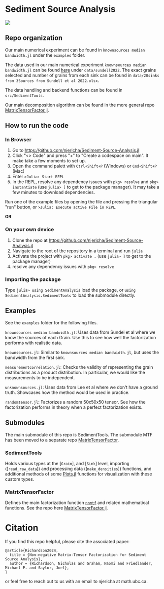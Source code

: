 # Sediment Source Analysis

<!---
comment text
[![](https://img.shields.io/badge/docs-stable-blue.svg)](https://njericha.github.io/SedimentAnalysis.jl/stable)



GitHub Actions : [![Build Status](https://github.com/JuliaLang/Example.jl/workflows/CI/badge.svg)](https://github.com/njericha/Sediment-Source-Analysis/actions?query=workflow%3ACI+branch%3Amaster)

AppVeyor: [![Build Status](https://ci.appveyor.com/api/projects/status/github/JuliaLang/Example.jl?branch=master&svg=true)](https://ci.appveyor.com/project/tkelman/example-jl/branch/master)

[![Coverage Status](https://coveralls.io/repos/JuliaLang/Example.jl/badge.svg?branch=master)](https://coveralls.io/r/JuliaLang/Example.jl?branch=master)
[![codecov.io](http://codecov.io/github/JuliaLang/Example.jl/coverage.svg?branch=master)](http://codecov.io/github/JuliaLang/Example.jl?branch=master)
--->

[![](https://img.shields.io/badge/docs-dev-blue.svg)](https://njericha.github.io/Sediment-Source-Analysis.jl/dev/)

## Repo organization

Our main numerical experiment can be found in `knownsources median bandwidth.jl` under the `examples` folder.

The data used in our main numerical experiment `knownsources median bandwidth.jl` can be found [here](https://github.com/njericha/Sediment-Source-Analysis.jl/tree/main/data/sundell2022) under `data/sundell2022`. The exact grains selected and number of grains from each sink can be found in `data/20sinks from 3Sources from Sundell et al 2022.xlsx`.

The data handling and backend functions can be found in `src/SedimentTools`.

Our main decomposition algorithm can be found in the more general repo [MatrixTensorFactor.jl](https://github.com/MPF-Optimization-Laboratory/MatrixTensorFactor.jl).


## How to run the code

### In Browser
1. Go to https://github.com/njericha/Sediment-Source-Analysis.jl
2. Click "<> Code" and press "+" to "Create a codespace on main". It make take a few moments to set up.
3. Open the command palett with `Ctrl+Shift+P` (Windows) or `Cmd+Shift+P` (Mac)
4. Enter `>Julia: Start REPL`
5. In the REPL, resolve any dependency issues with `pkg> resolve` and `pkg> instantiate` (use `julia> ]` to get to the package manager). It may take a few minutes to download dependencies.

Run one of the example files by opening the file and pressing the triangular "run" button, or `>Julia: Execute active File in REPL`.

**OR**
### On your own device
1. Clone the repo at https://github.com/njericha/Sediment-Source-Analysis.jl
2. Navigate to the root of the repository in a terminal and run `julia`
3. Activate the project with `pkg> activate .` (use `julia> ]` to get to the package manager)
4. resolve any dependency issues with `pkg> resolve`

### Importing the package
Type `julia> using SedimentAnalysis` load the package, or `using SedimentAnalysis.SedimentTools` to load the submodule directly.

## Examples
See the `examples` folder for the following files.

`knownsources median bandwidth.jl`: Uses data from Sundel et al where we know the sources of each Grain. Use this to see how well the factorization performs with realistic data.

`knownsources.jl`: Similar to `knownsources median bandwidth.jl`, but uses the bandwidth from the first sink.

`measurementcorrelation.jl`: Checks the validity of representing the grain distributions as a product distribution. In particular, we would like the measurements to be independent.

`unknownsources.jl`: Uses data from Lee et al where we don't have a ground truth. Showcases how the method would be used in practice.

`randomtensor.jl`: Factorizes a random 50x50x50 tensor. See how the factorization performs in theory when a perfect factorization exists.

## Submodules
The main submodule of this repo is SedimentTools. The submodule MTF has been moved to a separate repo [MatrixTensorFactor](https://github.com/MPF-Optimization-Laboratory/MatrixTensorFactor.jl).

### SedimentTools
Holds various types at the [`Grain`], and [`Sink`] level, importing ([`read_raw_data`]) and processing data ([`make_densities`]) functions, and additional methods of some [Plots.jl](https://docs.juliaplots.org/stable/) functions for visualization with these custom types.

### MatrixTensorFactor
Defines the main factorization function [`nnmtf`](@ref) and related mathematical functions. See the repo here [MatrixTensorFactor.jl](https://github.com/MPF-Optimization-Laboratory/MatrixTensorFactor.jl).

# Citation

If you find this repo helpful, please cite the associated paper:

```
@article{Richardson2024,
  title = {Non-negative Matrix-Tensor Factorization for Sediment Source Analysis},
  author = {Richardson, Nicholas and Graham, Naomi and Friedlander, Michael P. and Saylor, Joel},
}
```

or feel free to reach out to us with an email to njericha at math.ubc.ca.
